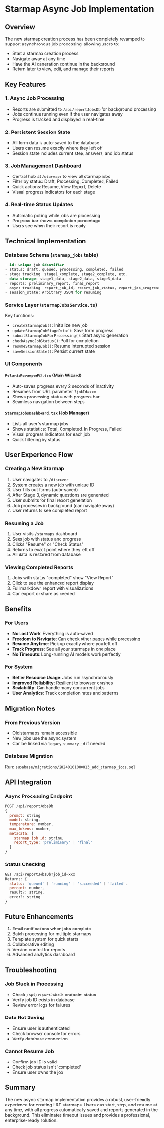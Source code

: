 # Starmap Async Job Implementation

## Overview
The new starmap creation process has been completely revamped to support asynchronous job processing, allowing users to:
- Start a starmap creation process
- Navigate away at any time
- Have the AI generation continue in the background
- Return later to view, edit, and manage their reports

## Key Features

### 1. **Async Job Processing**
- Reports are submitted to `/api/reportJobsDb` for background processing
- Jobs continue running even if the user navigates away
- Progress is tracked and displayed in real-time

### 2. **Persistent Session State**
- All form data is auto-saved to the database
- Users can resume exactly where they left off
- Session state includes current step, answers, and job status

### 3. **Job Management Dashboard**
- Central hub at `/starmaps` to view all starmap jobs
- Filter by status: Draft, Processing, Completed, Failed
- Quick actions: Resume, View Report, Delete
- Visual progress indicators for each stage

### 4. **Real-time Status Updates**
- Automatic polling while jobs are processing
- Progress bar shows completion percentage
- Users see when their report is ready

## Technical Implementation

### Database Schema (`starmap_jobs` table)
```sql
- id: Unique job identifier
- status: draft, queued, processing, completed, failed
- stage tracking: stage1_complete, stage2_complete, etc.
- data storage: stage1_data, stage2_data, stage3_data
- reports: preliminary_report, final_report
- async tracking: report_job_id, report_job_status, report_job_progress
- session_state: Arbitrary JSON for resuming
```

### Service Layer (`starmapJobsService.ts`)
Key functions:
- `createStarmapJob()`: Initialize new job
- `updateStarmapJobStageData()`: Save form progress
- `submitStarmapJobForProcessing()`: Start async generation
- `checkAsyncJobStatus()`: Poll for completion
- `resumeStarmapJob()`: Resume interrupted session
- `saveSessionState()`: Persist current state

### UI Components

#### `PolarisRevampedV3.tsx` (Main Wizard)
- Auto-saves progress every 2 seconds of inactivity
- Resumes from URL parameter `?jobId=xxx`
- Shows processing status with progress bar
- Seamless navigation between steps

#### `StarmapJobsDashboard.tsx` (Job Manager)
- Lists all user's starmap jobs
- Shows statistics: Total, Completed, In Progress, Failed
- Visual progress indicators for each job
- Quick filtering by status

## User Experience Flow

### Creating a New Starmap
1. User navigates to `/discover`
2. System creates a new job with unique ID
3. User fills out forms (auto-saved)
4. After Stage 3, dynamic questions are generated
5. User submits for final report generation
6. Job processes in background (can navigate away)
7. User returns to see completed report

### Resuming a Job
1. User visits `/starmaps` dashboard
2. Sees job with status and progress
3. Clicks "Resume" or "Check Status"
4. Returns to exact point where they left off
5. All data is restored from database

### Viewing Completed Reports
1. Jobs with status "completed" show "View Report"
2. Click to see the enhanced report display
3. Full markdown report with visualizations
4. Can export or share as needed

## Benefits

### For Users
- **No Lost Work**: Everything is auto-saved
- **Freedom to Navigate**: Can check other pages while processing
- **Resume Anytime**: Pick up exactly where you left off
- **Track Progress**: See all your starmaps in one place
- **No Timeouts**: Long-running AI models work perfectly

### For System
- **Better Resource Usage**: Jobs run asynchronously
- **Improved Reliability**: Resilient to browser crashes
- **Scalability**: Can handle many concurrent jobs
- **User Analytics**: Track completion rates and patterns

## Migration Notes

### From Previous Version
- Old starmaps remain accessible
- New jobs use the async system
- Can be linked via `legacy_summary_id` if needed

### Database Migration
Run: `supabase/migrations/20240101000013_add_starmap_jobs.sql`

## API Integration

### Async Processing Endpoint
```javascript
POST /api/reportJobsDb
{
  prompt: string,
  model: string,
  temperature: number,
  max_tokens: number,
  metadata: {
    starmap_job_id: string,
    report_type: 'preliminary' | 'final'
  }
}
```

### Status Checking
```javascript
GET /api/reportJobsDb?job_id=xxx
Returns: {
  status: 'queued' | 'running' | 'succeeded' | 'failed',
  percent: number,
  result?: string,
  error?: string
}
```

## Future Enhancements
1. Email notifications when jobs complete
2. Batch processing for multiple starmaps
3. Template system for quick starts
4. Collaborative editing
5. Version control for reports
6. Advanced analytics dashboard

## Troubleshooting

### Job Stuck in Processing
- Check `/api/reportJobsDb` endpoint status
- Verify job ID exists in database
- Review error logs for failures

### Data Not Saving
- Ensure user is authenticated
- Check browser console for errors
- Verify database connection

### Cannot Resume Job
- Confirm job ID is valid
- Check job status isn't 'completed'
- Ensure user owns the job

## Summary
The new async starmap implementation provides a robust, user-friendly experience for creating L&D starmaps. Users can start, stop, and resume at any time, with all progress automatically saved and reports generated in the background. This eliminates timeout issues and provides a professional, enterprise-ready solution.
